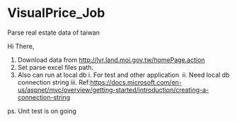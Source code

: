 # VisualPrice_Job
Parse real estate data of taiwan

Hi There,

1. Download data from http://lvr.land.moi.gov.tw/homePage.action
2. Set parse excel files path.
3. Also can run at local db
  i.   For test and other application
  ii.  Need local db connection string
  iii. Ref:https://docs.microsoft.com/en-us/aspnet/mvc/overview/getting-started/introduction/creating-a-connection-string

ps. Unit test is on going
